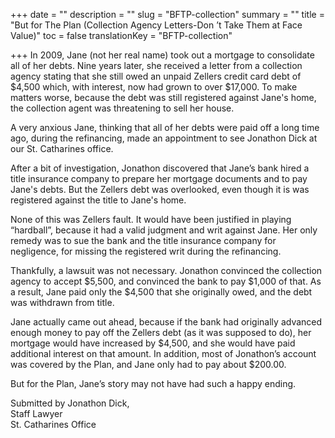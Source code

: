 +++
date = ""
description = ""
slug = "BFTP-collection"
summary = ""
title = "But for The Plan (Collection Agency Letters-Don ’t Take Them at Face Value)"
toc = false
translationKey = "BFTP-collection"

+++
In 2009, Jane (not her real name) took out a mortgage to consolidate all of her debts. Nine years later, she received a letter from a collection agency stating that she still owed an unpaid Zellers credit card debt of $4,500 which, with interest, now had grown to over $17,000. To make matters worse, because the debt was still registered against Jane's home, the collection agent was threatening to sell her house.

A very anxious Jane, thinking that all of her debts were paid off a long time ago, during the refinancing, made an appointment to see Jonathon Dick at our St. Catharines office.

After a bit of investigation, Jonathon discovered that Jane’s bank hired a title insurance company to prepare her mortgage documents and to pay Jane's debts. But the Zellers debt was overlooked, even though it is was registered against the title to Jane's home.

None of this was Zellers fault. It would have been justified in playing “hardball”, because it had a valid judgment and writ against Jane. Her only remedy was to sue the bank and the title insurance company for negligence, for missing the registered writ during the refinancing.

Thankfully, a lawsuit was not necessary. Jonathon convinced the collection agency to accept $5,500, and convinced the bank to pay $1,000 of that. As a result, Jane paid only the $4,500 that she originally owed, and the debt was withdrawn from title.

Jane actually came out ahead, because if the bank had originally advanced enough money to pay off the Zellers debt (as it was supposed to do), her mortgage would have increased by $4,500, and she would have paid additional interest on that amount. In addition, most of Jonathon’s account was covered by the Plan, and Jane only had to pay about $200.00.

But for the Plan, Jane’s story may not have had such a happy ending.

Submitted by Jonathon Dick,  
Staff Lawyer  
St. Catharines Office